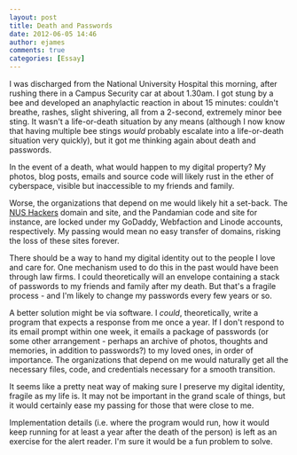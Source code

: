 ```yaml
---
layout: post
title: Death and Passwords
date: 2012-06-05 14:46
author: ejames
comments: true
categories: [Essay]
---
```

<p>I was discharged from the National University Hospital this morning, after rushing there in a Campus Security car at about 1.30am. I got stung by a bee and developed an&nbsp;anaphylactic reaction in about 15 minutes: couldn't breathe, rashes, slight shivering, all from a 2-second, extremely minor bee sting. It wasn't a life-or-death situation by any means (although I now know that having multiple bee stings <em>would&nbsp;</em>probably escalate into a life-or-death situation very quickly), but it got me thinking again about death and passwords.</p>
<p>In the event of a death, what would happen to my digital property? My photos, blog posts, emails and source code will likely rust in the ether of cyberspace, visible but inaccessible to my friends and family.</p>
<p>Worse, the organizations that depend on me would likely hit a set-back. The <a href="http://nushackers.org">NUS Hackers</a> domain and site, and the Pandamian code and site for instance, are locked under my GoDaddy, Webfaction and Linode accounts, respectively. My passing would mean no easy transfer of domains, risking the loss of these sites forever.</p>
<p>There should be a way to hand my digital identity out to the people I love and care for. One mechanism used to do this in the past would have been through law firms. I could theoretically will an envelope containing a stack of passwords to my friends and family after my death. But that's a fragile process - and I'm likely to change my passwords every few years or so.</p>
<p>A better solution might be via software. I <em>could</em>, theoretically, write a program that expects a response from me once a year. If I don't respond to its email prompt within one week, it emails a package of passwords (or some other arrangement - perhaps an archive of photos, thoughts and memories, in addition to passwords?) to my loved ones, in order of importance. The organizations that depend on me would naturally get all the necessary files, code, and credentials necessary for a smooth transition.</p>
<p>It seems like a pretty neat way of making sure I preserve my digital identity, fragile as my life is. It may not be important in the grand scale of things, but it would certainly ease my passing for those that were close to me.</p>
<p>Implementation details (i.e. where the program would run, how it would keep running for at least a year after the death of the person) is left as an exercise for the alert reader. I'm sure it would be a fun problem to solve.</p>
